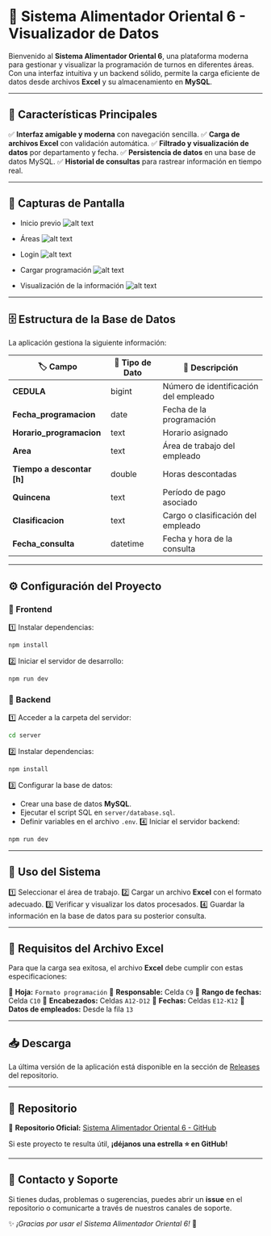 # 🎯 Sistema Alimentador Oriental 6 - Visualizador de Datos

Bienvenido al **Sistema Alimentador Oriental 6**, una plataforma moderna para gestionar y visualizar la programación de turnos en diferentes áreas. Con una interfaz intuitiva y un backend sólido, permite la carga eficiente de datos desde archivos **Excel** y su almacenamiento en **MySQL**.

---

## 🚀 Características Principales

✅ **Interfaz amigable y moderna** con navegación sencilla.
✅ **Carga de archivos Excel** con validación automática.
✅ **Filtrado y visualización de datos** por departamento y fecha.
✅ **Persistencia de datos** en una base de datos MySQL.
✅ **Historial de consultas** para rastrear información en tiempo real.

---

## 📸 Capturas de Pantalla

- Inicio previo
![alt text](image.png)

- Áreas
![alt text](image-1.png)

- Login
![alt text](image-2.png)

- Cargar programación
![alt text](image-3.png)

- Visualización de la información
![alt text](image-4.png)

---

## 🗄️ Estructura de la Base de Datos

La aplicación gestiona la siguiente información:

| 🏷 Campo | 📌 Tipo de Dato | 📖 Descripción |
|----------|---------------|---------------|
| **CEDULA** | bigint | Número de identificación del empleado |
| **Fecha_programacion** | date | Fecha de la programación |
| **Horario_programacion** | text | Horario asignado |
| **Area** | text | Área de trabajo del empleado |
| **Tiempo a descontar [h]** | double | Horas descontadas |
| **Quincena** | text | Período de pago asociado |
| **Clasificacion** | text | Cargo o clasificación del empleado |
| **Fecha_consulta** | datetime | Fecha y hora de la consulta |

---

## ⚙️ Configuración del Proyecto

### 🔹 Frontend

1️⃣ Instalar dependencias:
   ```bash
   npm install
   ```
2️⃣ Iniciar el servidor de desarrollo:
   ```bash
   npm run dev
   ```

### 🔹 Backend

1️⃣ Acceder a la carpeta del servidor:
   ```bash
   cd server
   ```
2️⃣ Instalar dependencias:
   ```bash
   npm install
   ```
3️⃣ Configurar la base de datos:
   - Crear una base de datos **MySQL**.
   - Ejecutar el script SQL en `server/database.sql`.
   - Definir variables en el archivo `.env`.
4️⃣ Iniciar el servidor backend:
   ```bash
   npm run dev
   ```

---

## 📝 Uso del Sistema

1️⃣ Seleccionar el área de trabajo.
2️⃣ Cargar un archivo **Excel** con el formato adecuado.
3️⃣ Verificar y visualizar los datos procesados.
4️⃣ Guardar la información en la base de datos para su posterior consulta.

---

## 📑 Requisitos del Archivo Excel

Para que la carga sea exitosa, el archivo **Excel** debe cumplir con estas especificaciones:

📌 **Hoja:** `Formato programación`
📌 **Responsable:** Celda `C9`
📌 **Rango de fechas:** Celda `C10`
📌 **Encabezados:** Celdas `A12-D12`
📌 **Fechas:** Celdas `E12-K12`
📌 **Datos de empleados:** Desde la fila `13`

---

## 📥 Descarga

La última versión de la aplicación está disponible en la sección de [Releases](https://github.com/SistemaAlimentadorOriental6/GR_PROGRAMACION_AREAS/releases) del repositorio.

---

## 📌 Repositorio

🔗 **Repositorio Oficial:** [Sistema Alimentador Oriental 6 - GitHub](https://github.com/SistemaAlimentadorOriental6/GR_PROGRAMACION_AREAS)

Si este proyecto te resulta útil, **¡déjanos una estrella ⭐ en GitHub!**

---

## 📧 Contacto y Soporte

Si tienes dudas, problemas o sugerencias, puedes abrir un **issue** en el repositorio o comunicarte a través de nuestros canales de soporte.

✨ _¡Gracias por usar el Sistema Alimentador Oriental 6!_ 🚀

